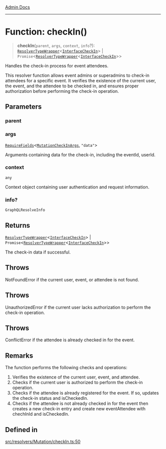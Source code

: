 [Admin Docs](/)

***

# Function: checkIn()

> **checkIn**(`parent`, `args`, `context`, `info`?): [`ResolverTypeWrapper`](../../../../types/generatedGraphQLTypes/type-aliases/ResolverTypeWrapper.md)\<[`InterfaceCheckIn`](../../../../models/CheckIn/interfaces/InterfaceCheckIn.md)\> \| `Promise`\<[`ResolverTypeWrapper`](../../../../types/generatedGraphQLTypes/type-aliases/ResolverTypeWrapper.md)\<[`InterfaceCheckIn`](../../../../models/CheckIn/interfaces/InterfaceCheckIn.md)\>\>

Handles the check-in process for event attendees.

This resolver function allows event admins or superadmins to check-in attendees for a specific event.
It verifies the existence of the current user, the event, and the attendee to be checked in,
and ensures proper authorization before performing the check-in operation.

## Parameters

### parent

### args

[`RequireFields`](../../../../types/generatedGraphQLTypes/type-aliases/RequireFields.md)\<[`MutationCheckInArgs`](../../../../types/generatedGraphQLTypes/type-aliases/MutationCheckInArgs.md), `"data"`\>

Arguments containing data for the check-in, including the eventId, userId.

### context

`any`

Context object containing user authentication and request information.

### info?

`GraphQLResolveInfo`

## Returns

[`ResolverTypeWrapper`](../../../../types/generatedGraphQLTypes/type-aliases/ResolverTypeWrapper.md)\<[`InterfaceCheckIn`](../../../../models/CheckIn/interfaces/InterfaceCheckIn.md)\> \| `Promise`\<[`ResolverTypeWrapper`](../../../../types/generatedGraphQLTypes/type-aliases/ResolverTypeWrapper.md)\<[`InterfaceCheckIn`](../../../../models/CheckIn/interfaces/InterfaceCheckIn.md)\>\>

The check-in data if successful.

## Throws

NotFoundError if the current user, event, or attendee is not found.

## Throws

UnauthorizedError if the current user lacks authorization to perform the check-in operation.

## Throws

ConflictError if the attendee is already checked in for the event.

## Remarks

The function performs the following checks and operations:
1. Verifies the existence of the current user, event, and attendee.
2. Checks if the current user is authorized to perform the check-in operation.
3. Checks if the attendee is already registered for the event. If so, updates the check-in status and isCheckedIn.
4. Checks if the attendee is not already checked in for the event then creates a new check-in entry and create new eventAttendee with chechInId and isCheckedIn.

## Defined in

[src/resolvers/Mutation/checkIn.ts:50](https://github.com/Suyash878/talawa-api/blob/cfd688207611ba245c99edd8dbaccb2cdbf6a043/src/resolvers/Mutation/checkIn.ts#L50)
